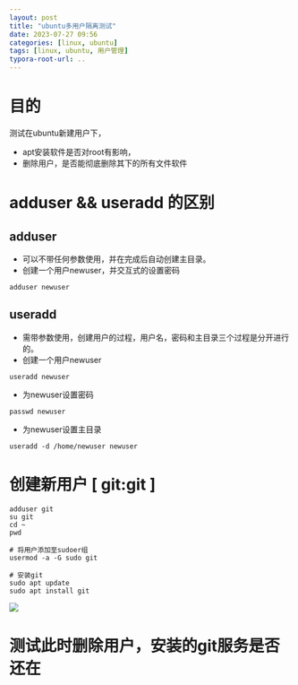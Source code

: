 ```yaml
---
layout: post
title: "ubuntu多用户隔离测试"
date: 2023-07-27 09:56
categories: [linux, ubuntu]
tags: [linux, ubuntu, 用户管理]
typora-root-url: ..
---
```


# 目的
测试在ubuntu新建用户下，
- apt安装软件是否对root有影响，
- 删除用户，是否能彻底删除其下的所有文件软件

# adduser && useradd 的区别
## adduser
- 可以不带任何参数使用，并在完成后自动创建主目录。
- 创建一个用户newuser，并交互式的设置密码
```shell
adduser newuser
```
## useradd
- 需带参数使用，创建用户的过程，用户名，密码和主目录三个过程是分开进行的。
- 创建一个用户newuser
```shell
useradd newuser
```
- 为newuser设置密码
```shell
passwd newuser
```
- 为newuser设置主目录
```shell
useradd -d /home/newuser newuser
```

# 创建新用户 [ git:git ]
```shell
adduser git
su git
cd ~
pwd

# 将用户添加至sudoer组
usermod -a -G sudo git

# 安装git
sudo apt update
sudo apt install git
```
![](/assets/images/2307/Pasted%20image%2020230727101828.png)

# 测试此时删除用户，安装的git服务是否还在
